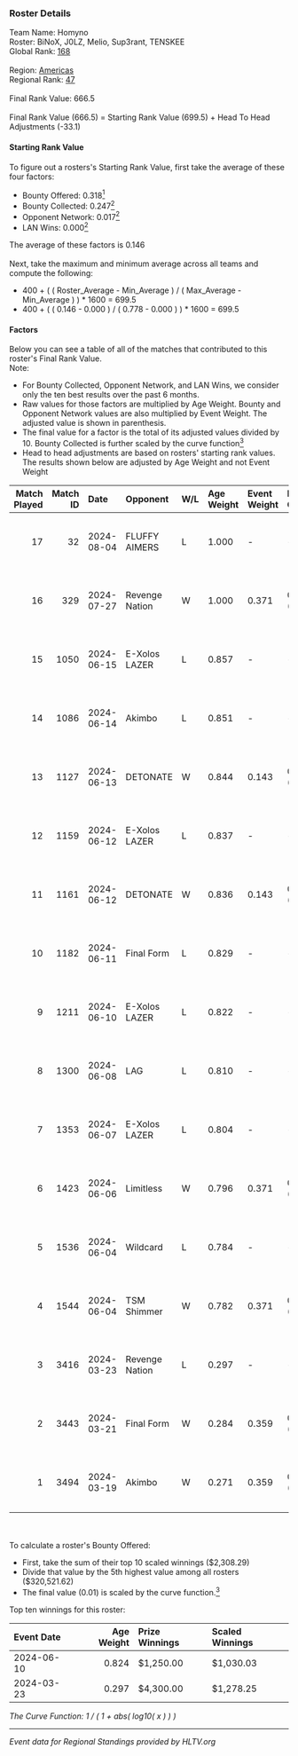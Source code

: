 ### Roster Details<br />
Team Name: Homyno<br />
Roster: BiNoX, J0LZ, Melio, Sup3rant, TENSKEE<br />
Global Rank: [168](../standings_global.md)<br />
<br />
Region: [Americas]( ../standings_americas.md)<br />
Regional Rank: [47]( ../standings_americas.md)<br />
<br />
Final Rank Value:  666.5<br />
<br />
Final Rank Value (666.5) = Starting Rank Value (699.5) + Head To Head Adjustments (-33.1)<br />

#### Starting Rank Value<br />
To figure out a rosters's Starting Rank Value, first take the average of these four factors:<br />
- Bounty Offered: 0.318[<sup>1</sup>](#table2)
- Bounty Collected: 0.247[<sup>2</sup>](#table1)
- Opponent Network: 0.017[<sup>2</sup>](#table1)
- LAN Wins: 0.000[<sup>2</sup>](#table1)

The average of these factors is 0.146<br />
<br />
Next, take the maximum and minimum average across all teams and compute the following:<br />
- 400 + ( ( Roster_Average - Min_Average ) / ( Max_Average - Min_Average ) ) * 1600 = 699.5
- 400 + ( ( 0.146 - 0.000 ) / ( 0.778 - 0.000 ) ) * 1600 = 699.5


#### Factors<br />
Below you can see a table of all of the matches that contributed to this roster's Final Rank Value.<br />
Note:<br />

- For Bounty Collected, Opponent Network, and LAN Wins, we consider only the ten best results over the past 6 months.
- Raw values for those factors are multiplied by Age Weight. Bounty and Opponent Network values are also multiplied by Event Weight. The adjusted value is shown in parenthesis.
- The final value for a factor is the total of its adjusted values divided by 10. Bounty Collected is further scaled by the curve function[<sup>3</sup>](#curveFunction)
- Head to head adjustments are based on rosters' starting rank values. The results shown below are adjusted by Age Weight and not Event Weight
<span id="table1"></span><br />


| Match Played | Match ID | Date       | Opponent       | W/L | Age Weight | Event Weight | Bounty Collected | Opponent Network | LAN Wins  | H2H Adj. | Roster                                |
| -: | -: | :- | :- | :- | :- | :- | :- | :- | :- | -: | :- |
|           17 |       32 | 2024-08-04 | FLUFFY AIMERS  | L   | 1.000      | -            | -                | -                | -         |   -13.38 | BiNoX, J0LZ, Melio, Sup3rant, TENSKEE |
|           16 |      329 | 2024-07-27 | Revenge Nation | W   | 1.000      | 0.371        | 0.006 (0.002)    | 0.097 (0.036)    | 0 (0.000) |    17.22 | BiNoX, Gabie, J0LZ, Melio, TENSKEE    |
|           15 |     1050 | 2024-06-15 | E-Xolos LAZER  | L   | 0.857      | -            | -                | -                | -         |    -9.04 | Gabie, J0LZ, Melio, TENSKEE, YuZ      |
|           14 |     1086 | 2024-06-14 | Akimbo         | L   | 0.851      | -            | -                | -                | -         |    -8.96 | Gabie, J0LZ, Melio, TENSKEE, YuZ      |
|           13 |     1127 | 2024-06-13 | DETONATE       | W   | 0.844      | 0.143        | 0.000 (0.000)    | 0.071 (0.009)    | 0 (0.000) |     8.17 | Gabie, J0LZ, Melio, TENSKEE, YuZ      |
|           12 |     1159 | 2024-06-12 | E-Xolos LAZER  | L   | 0.837      | -            | -                | -                | -         |    -9.27 | Gabie, J0LZ, Melio, TENSKEE, YuZ      |
|           11 |     1161 | 2024-06-12 | DETONATE       | W   | 0.836      | 0.143        | 0.000 (0.000)    | 0.071 (0.008)    | 0 (0.000) |     7.82 | Gabie, J0LZ, Melio, TENSKEE, YuZ      |
|           10 |     1182 | 2024-06-11 | Final Form     | L   | 0.829      | -            | -                | -                | -         |   -14.50 | Gabie, J0LZ, Melio, TENSKEE, YuZ      |
|            9 |     1211 | 2024-06-10 | E-Xolos LAZER  | L   | 0.822      | -            | -                | -                | -         |   -10.24 | Gabie, J0LZ, Melio, TENSKEE, YuZ      |
|            8 |     1300 | 2024-06-08 | LAG            | L   | 0.810      | -            | -                | -                | -         |    -8.71 | Gabie, J0LZ, Melio, TENSKEE, YuZ      |
|            7 |     1353 | 2024-06-07 | E-Xolos LAZER  | L   | 0.804      | -            | -                | -                | -         |   -11.26 | Gabie, J0LZ, Melio, TENSKEE, YuZ      |
|            6 |     1423 | 2024-06-06 | Limitless      | W   | 0.796      | 0.371        | 0.001 (0.000)    | 0.159 (0.047)    | 0 (0.000) |     9.06 | Gabie, J0LZ, Melio, TENSKEE, YuZ      |
|            5 |     1536 | 2024-06-04 | Wildcard       | L   | 0.784      | -            | -                | -                | -         |    -5.60 | Gabie, J0LZ, Melio, TENSKEE, YuZ      |
|            4 |     1544 | 2024-06-04 | TSM Shimmer    | W   | 0.782      | 0.371        | 0.020 (0.006)    | 0.191 (0.055)    | 0 (0.000) |    12.56 | Gabie, J0LZ, Melio, TENSKEE, YuZ      |
|            3 |     3416 | 2024-03-23 | Revenge Nation | L   | 0.297      | -            | -                | -                | -         |    -4.65 | Gabie, J0LZ, Melio, TENSKEE, YuZ      |
|            2 |     3443 | 2024-03-21 | Final Form     | W   | 0.284      | 0.359        | 0.003 (0.000)    | 0.063 (0.006)    | 0 (0.000) |     3.86 | Gabie, J0LZ, Melio, TENSKEE, YuZ      |
|            1 |     3494 | 2024-03-19 | Akimbo         | W   | 0.271      | 0.359        | 0.003 (0.000)    | 0.071 (0.007)    | 0 (0.000) |     3.83 | Gabie, J0LZ, Melio, TENSKEE, YuZ      |

<br />
<span id="table2"></span><br />
To calculate a roster's Bounty Offered:<br />

- First, take the sum of their top 10 scaled winnings ($2,308.29)
- Divide that value by the 5th highest value among all rosters ($320,521.62)
- The final value (0.01) is scaled by the curve function.[<sup>3</sup>](#curveFunction)

Top ten winnings for this roster:<br />

| Event Date | Age Weight | Prize Winnings | Scaled Winnings |
| :- | -: | :- | :- |
| 2024-06-10 |      0.824 | $1,250.00      | $1,030.03       |
| 2024-03-23 |      0.297 | $4,300.00      | $1,278.25       |


<span id="curveFunction"></span>_The Curve Function: 1 / ( 1 + abs( log10( x ) ) )_<br />

---
_Event data for Regional Standings provided by HLTV.org_<br />
